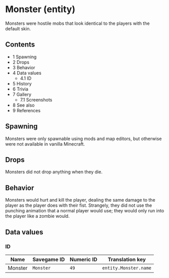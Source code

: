 # Monster (entity)
Monsters were hostile mobs that look identical to the players with the default skin.

## Contents
- 1 Spawning
- 2 Drops
- 3 Behavior
- 4 Data values
	- 4.1 ID
- 5 History
- 6 Trivia
- 7 Gallery
	- 7.1 Screenshots
- 8 See also
- 9 References

## Spawning
Monsters were only spawnable using mods and map editors, but otherwise were not available in vanilla Minecraft.

## Drops
Monsters did not drop anything when they die.

## Behavior
Monsters would hurt and kill the player, dealing the same damage to the player as the player does with their fist. Strangely, they did not use the punching animation that a normal player would use; they would only run into the player like a zombie would.

## Data values
### ID
| Name    | Savegame ID | Numeric ID | Translation key       |
|---------|-------------|------------|-----------------------|
| Monster | `Monster`   | `49`       | `entity.Monster.name` |

